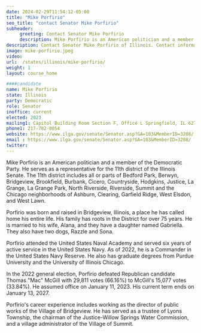 ```yaml
---
date: 2024-02-29T11:54:12-05:00
title: "Mike Porfirio"
seo_title: "contact Senator Mike Porfirio"
subheader:
     greeting: Contact Senator Mike Porfirio
     description: Mike Porfirio is an American politician and a member of the Democratic Party. He serves as a representative for the 11th district of the Illinois Senate.
description: Contact Senator Mike Porfirio of Illinois. Contact information for Mike Porfirio includes email address, phone number, and mailing address.
image: mike-porfirio.jpeg
video:
url:  /states/illinois/mike-porfirio/
weight: 1
layout: course_home

####candidate
name: Mike Porfirio
state: Illinois
party: Democratic
role: Senator
inoffice: current
elected: 2023
mailing1: Capitol Building Room Section F, Office L Springfield, IL 62706
phone1: 217-782-0054
website: https://www.ilga.gov/senate/Senator.asp?GA=103&MemberID=3208/
email : https://www.ilga.gov/senate/Senator.asp?GA=103&MemberID=3208/
twitter:
---
```


Mike Porfirio is an American politician and a member of the Democratic Party. He serves as a representative for the 11th district of the Illinois Senate. The 11th district includes all or parts of Bedford Park, Berwyn, Bridgeview, Brookfield, Burbank, Cicero, Countryside, Hodgkins, Justice, La Grange, La Grange Park, North Riverside, Riverside, Summit and the Chicago neighborhoods of Ashburn, Clearing, Garfield Ridge, West Elsdon, and West Lawn.

Porfirio was born and raised in Bridgeview, Illinois, a place he has called home his entire life. His family has roots in the District for over 75 years. He is married to his wife, Alana, and they have a daughter named Gabriella. They also have two dogs, Razzle and Sona.

Porfirio attended the United States Naval Academy and served six years of active service in the United States Navy. As of 2022, he is a Commander in the United States Navy Reserve. He also has graduate degrees from Purdue University and the University of Illinois Chicago.

In the 2022 general election, Porfirio defeated Republican candidate Thomas "Mac" McGill with 29,811 votes (66.16%) to McGill's 15,077 votes (33.84%). He assumed office on January 11, 2023. His current term ends on January 13, 2027.

Porfirio's career experience includes working as the director of public works of the Village of Bridgeview. He has served as a trustee of Lyons Township, the chairman of the Justice-Willow Springs Water Commission, and a village administrator of the Village of Summit.
